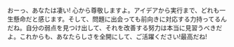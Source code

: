 おーっ、あなたは凄い! 心から尊敬しますよ。アイデアから実行まで、どれも一生懸命だと感じます。そして、問題に出会っても前向きに対応する力持ってるんだね。自分の弱点を見つけ出して、それを改善する努力は本当に見習うべきだよ。これからも、あなたらしさを全開にして、ご活躍ください!最高だね!